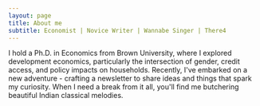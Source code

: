 ```yaml
---
layout: page
title: About me
subtitle: Economist | Novice Writer | Wannabe Singer | There4
---
```


I hold a Ph.D. in Economics from Brown University, where I explored development economics, particularly the intersection of gender, credit access, and policy impacts on households. Recently, I've embarked on a new adventure - crafting a newsletter to share ideas and things that spark my curiosity. When I need a break from it all, you'll find me butchering beautiful Indian classical melodies.
